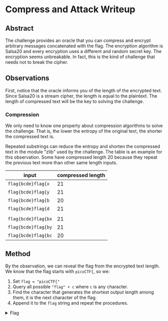 # Compress and Attack Writeup

## Abstract

The challenge provides an oracle that you can compress and encrypt arbitrary messages concatenated with the flag. The encryption algorithm is Salsa20 and every encryption uses a different and random secret key. The encryption seems unbreakable. In fact, this is the kind of challenge that needs not to break the cipher.

## Observations

First, notice that the oracle informs you of the length of the encrypted text. Since Salsa20 is a stream cipher, the length is equal to the plaintext.
The length of compressed text will be the key to solving the challenge.

### Compression

We only need to know one property about compression algorithms to solve the challenge.
That is, the lower the entropy of the original text, the shorter the compressed text is.

Repeated substrings can reduce the entropy and shorten the compressed text in the module "zlib" used by the challenge. The table is an example for this observation. Some have compressed length 20 because they repeat the previous text more than other same length inputs.

| input              | compressed length |
|--------------------|-------------------|
| `flag{bcde}flag{x` | 21                |
| `flag{bcde}flag{y` | 21                |
| `flag{bcde}flag{b` | 20                |
| `flag{bcde}flag{d` | 21                |
|                    |                   |
| `flag{bcde}flag{bx`| 21                |
| `flag{bcde}flag{by`| 21                |
| `flag{bcde}flag{bc`| 20                |

## Method 

By the observation, we can reveal the flag from the encrypted text length.
We know that the flag starts with `picoCTF{`, so we: 

1. Set `flag = "picoCTF{"`
2. Query all possible `"flag" + c` where `c` is any character. 
3. Find the character that generates the shortest output length among them, it is the next character of the flag.
4. Append it to the `flag` string and repeat the procedures.

<details>
  <summary>Flag</summary>
  
  `picoCTF{sheriff_you_solved_the_crime}`
  
</details>

